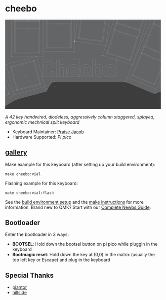 # cheebo

![cheebo](https://github.com/Felix-Kyun/cheebo/blob/master/assets/banner.png?raw=true)

_A 42 key handwired, diodeless, aggressively column staggered, splayed, ergonomic mechnical split keyboard_

-   Keyboard Maintainer: [Praise Jacob](https://github.com/Felix-Kyun)
-   Hardware Supported: _Pi pico_

## [gallery](https://github.com/Felix-Kyun/cheebo/blob/master/gallery.md)

Make example for this keyboard (after setting up your build environment):

    make cheebo:vial

Flashing example for this keyboard:

    make cheebo:vial:flash

See the [build environment setup](https://docs.qmk.fm/#/getting_started_build_tools) and the [make instructions](https://docs.qmk.fm/#/getting_started_make_guide) for more information. Brand new to QMK? Start with our [Complete Newbs Guide](https://docs.qmk.fm/#/newbs).

## Bootloader

Enter the bootloader in 3 ways:

-   **BOOTSEL**: Hold down the bootsel button on pi pico while pluggin in the keyboard
-   **Bootmagic reset**: Hold down the key at (0,0) in the matrix (usually the top left key or Escape) and plug in the keyboard

## Special Thanks

-   [piantor](https://github.com/beekeeb/piantor)
-   [hillside](https://github.com/mmccoyd/hillside)
